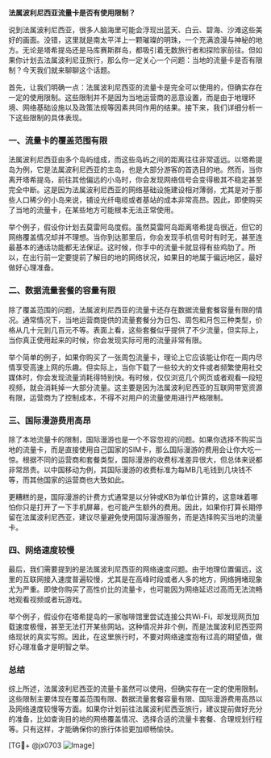 **法属波利尼西亚流量卡是否有使用限制？**

说到法属波利尼西亚，很多人脑海里可能会浮现出蓝天、白云、碧海、沙滩这些美好的画面。没错，这里就是南太平洋上一颗璀璨的明珠，一个充满浪漫与神秘的地方。无论是塔希提岛还是马库赛斯群岛，都吸引着无数旅行者和探险家前往。但如果你计划去法属波利尼亚旅行，那么你一定关心一个问题：当地的流量卡是否有限制？今天我们就来聊聊这个话题。

首先，让我们明确一点：法属波利尼西亚的流量卡是完全可以使用的，但确实存在一定的使用限制。这些限制并不是因为当地运营商的恶意设置，而是由于地理环境、网络基础设施以及政策法规等因素共同作用的结果。接下来，我们详细分析一下这些限制的具体表现。

### 一、流量卡的覆盖范围有限

法属波利尼西亚由多个岛屿组成，而这些岛屿之间的距离往往非常遥远。以塔希提岛为例，它是法属波利尼西亚的主岛，也是大部分游客的首选目的地。然而，当你离开塔希提岛，前往其他偏远的小岛时，你会发现网络信号会变得极其不稳定甚至完全中断。这是因为法属波利尼西亚的网络基础设施建设相对薄弱，尤其是对于那些人口稀少的小岛来说，铺设光纤电缆或者基站的成本非常高昂。因此，即使购买了当地的流量卡，在某些地方可能根本无法正常使用。

举个例子，假设你计划去莫雷阿岛度假。虽然莫雷阿岛距离塔希提岛很近，但它的网络覆盖情况却并不理想。当你到达那里后，你会发现手机信号时有时无，甚至连最基本的通话功能都无法保证。这时候，你手中的流量卡就显得有些鸡肋了。所以，在出行前一定要提前了解目的地的网络状况，如果目的地属于偏远地区，最好做好心理准备。

### 二、数据流量套餐的容量有限

除了覆盖范围的问题，法属波利尼西亚的流量卡还存在数据流量套餐容量有限的情况。通常情况下，当地运营商提供的流量套餐分为日包、周包和月包三种类型，价格从几十元到几百元不等。表面上看，这些套餐似乎提供了不少流量，但实际上，当你真正使用起来的时候，你会发现实际可用的流量非常有限。

举个简单的例子，如果你购买了一张周包流量卡，理论上它应该能让你在一周内尽情享受高速上网的乐趣。但实际上，当你下载了一些较大的文件或者频繁使用社交媒体时，你会发现流量消耗得特别快。有时候，仅仅浏览几个网页或者观看一段短视频，就会消耗掉一大部分流量。这主要是因为法属波利尼西亚的互联网带宽资源有限，运营商为了控制成本，不得不对用户的流量使用进行严格限制。

### 三、国际漫游费用高昂

除了本地流量卡的限制，国际漫游也是一个不容忽视的问题。如果你选择不购买当地的流量卡，而是直接使用自己国家的SIM卡，那么国际漫游的费用会让你大吃一惊。根据不同的运营商和套餐类型，国际漫游的收费标准差异很大，但总体来说都非常昂贵。以中国移动为例，其国际漫游的收费标准为每MB几毛钱到几块钱不等，而其他国家的运营商也大致如此。

更糟糕的是，国际漫游的计费方式通常是以分钟或KB为单位计算的，这意味着哪怕你只是打开了一下手机屏幕，也可能产生额外的费用。因此，如果你打算长期停留在法属波利尼西亚，建议尽量避免使用国际漫游服务，而是选择购买当地的流量卡。

### 四、网络速度较慢

最后，我们需要提到的是法属波利尼西亚的网络速度问题。由于地理位置偏远，这里的互联网接入速度普遍较慢，尤其是在高峰时段或者人多的地方，网络拥堵现象尤为严重。即使你购买了高性价比的流量卡，也可能因为网络延迟过高而无法流畅地观看视频或者玩游戏。

举个例子，假设你在塔希提岛的一家咖啡馆里尝试连接公共Wi-Fi，却发现网页加载速度极慢，甚至无法打开某些网站。这种情况并非个例，而是法属波利尼西亚网络现状的真实写照。因此，在这里旅行时，不要对网络速度抱有过高的期望值，做好心理准备才是明智之举。

### 总结

综上所述，法属波利尼西亚的流量卡虽然可以使用，但确实存在一定的使用限制。这些限制主要体现在覆盖范围有限、数据流量套餐容量有限、国际漫游费用高昂以及网络速度较慢等方面。如果你计划前往法属波利尼西亚旅行，建议提前做好充分的准备，比如查询目的地的网络覆盖情况、选择合适的流量卡套餐、合理规划行程等。只有这样，才能确保你的旅行体验更加顺畅愉快。

[TG💪+ @jx0703 ![Image](https://github.com/user-attachments/assets/dbca1d08-cadb-493c-b0ec-ad6f7a83f270)]